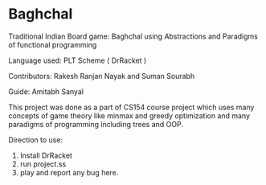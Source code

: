 Baghchal
========

Traditional Indian Board game: Baghchal using Abstractions and Paradigms of functional programming 

Language used: PLT Scheme ( DrRacket )

Contributors: Rakesh Ranjan Nayak and Suman Sourabh

Guide: Amitabh Sanyal

This project was done as a part of CS154 course project which uses many concepts of game theory like minmax and greedy optimization and many paradigms of programming including trees and OOP.

Direction to use:
1. Install DrRacket 
2. run project.ss
3. play and report any bug here.

 


